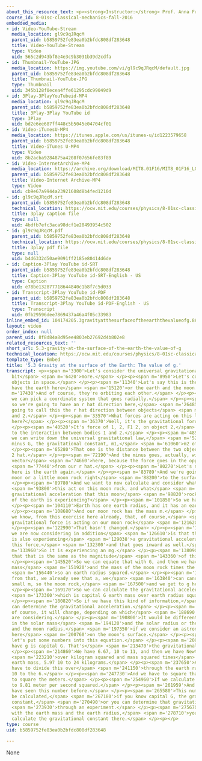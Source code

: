 ```yaml
---
about_this_resource_text: <p><strong>Instructor:</strong> Prof. Anna Frebel</p>
course_id: 8-01sc-classical-mechanics-fall-2016
embedded_media:
- id: Video-YouTube-Stream
  media_location: gl9c9qJRqcM
  parent_uid: b5859752fe83ea0b2bfdc808df283648
  title: Video-YouTube-Stream
  type: Video
  uid: 565c2d943bf8e4e3c9b3031b39d2cdfa
- id: Thumbnail-YouTube-JPG
  media_location: https://img.youtube.com/vi/gl9c9qJRqcM/default.jpg
  parent_uid: b5859752fe83ea0b2bfdc808df283648
  title: Thumbnail-YouTube-JPG
  type: Thumbnail
  uid: 345b128f0ecea4ffe61295cdc99049d9
- id: 3Play-3PlayYouTubeid-MP4
  media_location: gl9c9qJRqcM
  parent_uid: b5859752fe83ea0b2bfdc808df283648
  title: 3Play-3Play YouTube id
  type: 3Play
  uid: bd2e6ee687ff448c5b5045e04704cf01
- id: Video-iTunesU-MP4
  media_location: https://itunes.apple.com/us/itunes-u/id1223579658
  parent_uid: b5859752fe83ea0b2bfdc808df283648
  title: Video-iTunes U-MP4
  type: Video
  uid: 8b2acba9284875a4208f07656fe83f89
- id: Video-InternetArchive-MP4
  media_location: https://archive.org/download/MIT8.01F16/MIT8_01F16_L05v03_360p.mp4
  parent_uid: b5859752fe83ea0b2bfdc808df283648
  title: Video-Internet Archive-MP4
  type: Video
  uid: cb9e67a9944a23921608d8b4fed1210d
- id: gl9c9qJRqcM.srt
  parent_uid: b5859752fe83ea0b2bfdc808df283648
  technical_location: https://ocw.mit.edu/courses/physics/8-01sc-classical-mechanics-fall-2016/week-2-newtons-laws/5.3-gravity-at-the-surface-of-the-earth-the-value-of-g/5.3-gravity-at-the-surface-of-the-earth-the-value-of-g/gl9c9qJRqcM.srt
  title: 3play caption file
  type: null
  uid: 4bdfb7efc3aca98dcf1e28493954c502
- id: gl9c9qJRqcM.pdf
  parent_uid: b5859752fe83ea0b2bfdc808df283648
  technical_location: https://ocw.mit.edu/courses/physics/8-01sc-classical-mechanics-fall-2016/week-2-newtons-laws/5.3-gravity-at-the-surface-of-the-earth-the-value-of-g/5.3-gravity-at-the-surface-of-the-earth-the-value-of-g/gl9c9qJRqcM.pdf
  title: 3play pdf file
  type: null
  uid: b4d6332d50ae9091ff2185e80414d6de
- id: Caption-3Play YouTube id-SRT
  parent_uid: b5859752fe83ea0b2bfdc808df283648
  title: Caption-3Play YouTube id-SRT-English - US
  type: Caption
  uid: e78be132877718644840c1b8f7c5d033
- id: Transcript-3Play YouTube id-PDF
  parent_uid: b5859752fe83ea0b2bfdc808df283648
  title: Transcript-3Play YouTube id-PDF-English - US
  type: Transcript
  uid: 0fb29596dee7869437a46a4f05c33983
inline_embed_id: 104174205.3gravityatthesurfaceoftheearththevalueofg.86253530
layout: video
order_index: null
parent_uid: 8f8d84a8d95ee4803eb27692d4b802e8
related_resources_text: ''
short_url: 5.3-gravity-at-the-surface-of-the-earth-the-value-of-g
technical_location: https://ocw.mit.edu/courses/physics/8-01sc-classical-mechanics-fall-2016/week-2-newtons-laws/5.3-gravity-at-the-surface-of-the-earth-the-value-of-g/5.3-gravity-at-the-surface-of-the-earth-the-value-of-g
template_type: Embed
title: '5.3 Gravity at the surface of the Earth: The value of g.'
transcript: <p><span m='3300'>Let's consider the universal gravitational law a little
  bit</span> <span m='6420'>more.</span> </p><p><span m='8950'>Let's consider two
  objects in space.</span> </p><p><span m='11340'>Let's say this is the sun, and we
  have the earth here</span> <span m='15120'>or the earth and the moon.</span> </p><p><span
  m='17430'>And of course, they're orbiting each other.</span> </p><p><span m='19590'>So
  we can pick a coordinate system that goes radially.</span> </p><p><span m='23430'>And
  so we're going to have an r hat direction here,</span> <span m='26485'>and we're
  going to call this the r hat direction between objects</span> <span m='30400'>1
  and 2.</span> </p><p><span m='33570'>What forces are acting on this little moon
  here?</span> </p><p><span m='36370'>Well, it's the gravitational force going inward.</span>
  </p><p><span m='40520'>It's force of 1, 2, F1 2, on object 2,</span> <span m='44750'>due
  to the interaction between bodies 1 and 2.</span> </p><p><span m='48590'>For that,
  we can write down the universal gravitational law,</span> <span m='52620'>F1 2 equals
  minus G, the gravitational constant, m1,</span> <span m='61060'>m2 of r1 2 squared.</span>
  </p><p><span m='65280'>That one is the distance between the two objects times r1
  2 hat.</span> </p><p><span m='72190'>And the minus goes, actually, with the unit
  vector</span> <span m='74660'>here, because the force goes in the opposite direction</span>
  <span m='77440'>from our r hat.</span> </p><p><span m='80270'>Let's now consider
  here is the earth again.</span> </p><p><span m='83789'>And we're going to move the
  moon or a little moon rock right</span> <span m='88200'>to the surface of the earth.</span>
  </p><p><span m='89780'>And we want to now calculate and consider what kind of force</span>
  <span m='93800'>this act on this moon rock, and what</span> <span m='96259'>is the
  gravitational acceleration that this moon</span> <span m='98820'>rock on the surface
  of the earth is experiencing?</span> </p><p><span m='101850'>So we have the earth.</span>
  </p><p><span m='104110'>Earth has one earth radius, and it has an earth mass.</span>
  </p><p><span m='108680'>And our moon rock has the mass m.</span> </p><p><span m='113880'>And
  we know, from this exercise here already, that, of course,</span> <span m='118090'>this
  gravitational force is acting on our moon rock</span> <span m='121620'>as well.</span>
  </p><p><span m='122990'>That hasn't changed.</span> </p><p><span m='124510'>What
  we are now considering in addition</span> <span m='126610'>is that this moon rock
  is also experiencing</span> <span m='129038'>a gravitational acceleration due to
  this force,</span> <span m='132300'>and that goes inward as well.</span> </p><p><span
  m='133960'>So it is experiencing an mg.</span> </p><p><span m='138090'>And we know
  that that is the same as the magnitude</span> <span m='143360'>of this force here.</span>
  </p><p><span m='145520'>So we can equate that with G, and then we have the earth
  mass</span> <span m='151920'>and the mass of the moon rock times the distance squared,</span>
  <span m='156440'>so an earth radius squared.</span> </p><p><span m='160220'>And
  from that, we already see that a, we</span> <span m='163840'>can cancel out the
  small m, so the moon rock,</span> <span m='167500'>and we get to g here.</span>
  </p><p><span m='169170'>So we can calculate the gravitational acceleration,</span>
  <span m='173360'>which is capital G earth mass over earth radius squared.</span>
  </p><p><span m='180820'>So if we have this kind of information,</span> <span m='183150'>we
  can determine the gravitational acceleration.</span> </p><p><span m='185840'>And
  of course, it will change, depending on which</span> <span m='188690'>object we
  are considering.</span> </p><p><span m='190800'>It would be different if we plug
  in the solar mass</span> <span m='194120'>and the solar radius or the moon mass
  and the moon radius,</span> <span m='197350'>if we consider an astronaut standing
  here</span> <span m='200760'>on the moon's surface.</span> </p><p><span m='203980'>Now
  let's put some numbers into this equation.</span> </p><p><span m='208079'>So we
  have g is capital G. That's</span> <span m='213470'>the gravitational constant.</span>
  </p><p><span m='214860'>We have 6.67, 10 to 11, and then we have Newton and 1</span>
  <span m='223210'>over kilogram squared and mass squared times</span> <span m='229980'>the
  earth mass, 5.97 10 to 24 kilograms.</span> </p><p><span m='237650'>And then we
  have to divide this over</span> <span m='241150'>through the earth radius, 6.37
  10 to the 6.</span> </p><p><span m='247730'>And we have to square that, and we have
  to square the meters.</span> </p><p><span m='254960'>If we calculate this, we get
  to 9.81 meter per second squared.</span> </p><p><span m='261959'>And surely you
  have seen this number before.</span> </p><p><span m='265580'>This number can either
  be calculated,</span> <span m='267180'>if you know capital G, the gravitational
  constant,</span> <span m='270490'>or you can determine that gravitational acceleration</span>
  <span m='273930'>through an experiment.</span> </p><p><span m='275670'>And together
  with the earth mass and the earth radius,</span> <span m='278710'>you can actually
  calculate the gravitational constant there.</span> </p><p></p>
type: course
uid: b5859752fe83ea0b2bfdc808df283648

---
```

None